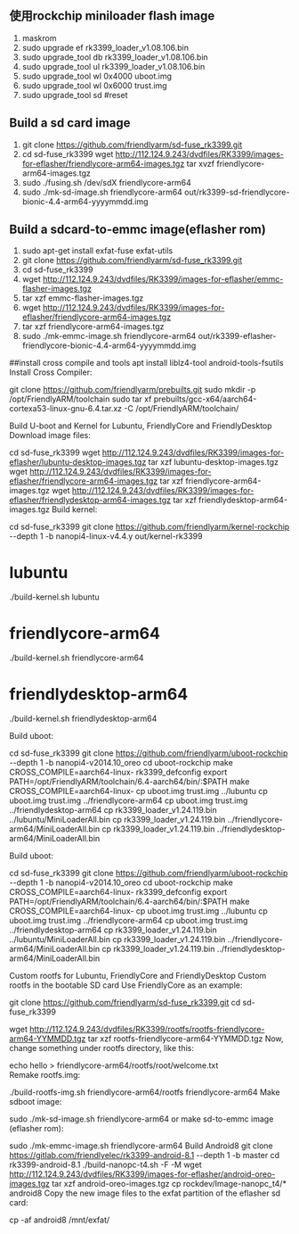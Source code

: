 ## 使用rockchip miniloader flash image
1. maskrom
2. sudo upgrade ef rk3399_loader_v1.08.106.bin
3. sudo upgrade_tool db rk3399_loader_v1.08.106.bin
4. sudo upgrade_tool ul rk3399_loader_v1.08.106.bin
5. sudo upgrade_tool wl 0x4000 uboot.img
6. sudo upgrade_tool wl 0x6000 trust.img
7. sudo upgrade_tool sd  #reset

## Build a sd card image 
1. git clone https://github.com/friendlyarm/sd-fuse_rk3399.git
2. cd sd-fuse_rk3399
wget http://112.124.9.243/dvdfiles/RK3399/images-for-eflasher/friendlycore-arm64-images.tgz
tar xvzf friendlycore-arm64-images.tgz
3. sudo ./fusing.sh /dev/sdX friendlycore-arm64
4. sudo ./mk-sd-image.sh friendlycore-arm64
out/rk3399-sd-friendlycore-bionic-4.4-arm64-yyyymmdd.img

## Build a sdcard-to-emmc image(eflasher rom)
1. sudo apt-get install exfat-fuse exfat-utils
2. git clone https://github.com/friendlyarm/sd-fuse_rk3399.git
3. cd sd-fuse_rk3399
4. wget http://112.124.9.243/dvdfiles/RK3399/images-for-eflasher/emmc-flasher-images.tgz
5. tar xzf emmc-flasher-images.tgz
6. wget http://112.124.9.243/dvdfiles/RK3399/images-for-eflasher/friendlycore-arm64-images.tgz
7. tar xzf friendlycore-arm64-images.tgz
8. sudo ./mk-emmc-image.sh friendlycore-arm64
out/rk3399-eflasher-friendlycore-bionic-4.4-arm64-yyyymmdd.img


##install cross compile and tools
apt install liblz4-tool android-tools-fsutils
Install Cross Compiler:

git clone https://github.com/friendlyarm/prebuilts.git
sudo mkdir -p /opt/FriendlyARM/toolchain
sudo tar xf prebuilts/gcc-x64/aarch64-cortexa53-linux-gnu-6.4.tar.xz -C /opt/FriendlyARM/toolchain/

Build U-boot and Kernel for Lubuntu, FriendlyCore and FriendlyDesktop
Download image files:

cd sd-fuse_rk3399
wget http://112.124.9.243/dvdfiles/RK3399/images-for-eflasher/lubuntu-desktop-images.tgz
tar xzf lubuntu-desktop-images.tgz
wget http://112.124.9.243/dvdfiles/RK3399/images-for-eflasher/friendlycore-arm64-images.tgz
tar xzf friendlycore-arm64-images.tgz
wget http://112.124.9.243/dvdfiles/RK3399/images-for-eflasher/friendlydesktop-arm64-images.tgz
tar xzf friendlydesktop-arm64-images.tgz
Build kernel:

cd sd-fuse_rk3399
git clone https://github.com/friendlyarm/kernel-rockchip --depth 1 -b nanopi4-linux-v4.4.y out/kernel-rk3399
# lubuntu
./build-kernel.sh lubuntu

# friendlycore-arm64
./build-kernel.sh friendlycore-arm64

# friendlydesktop-arm64
./build-kernel.sh friendlydesktop-arm64

Build uboot:

cd sd-fuse_rk3399
git clone https://github.com/friendlyarm/uboot-rockchip --depth 1 -b nanopi4-v2014.10_oreo
cd uboot-rockchip
make CROSS_COMPILE=aarch64-linux- rk3399_defconfig
export PATH=/opt/FriendlyARM/toolchain/6.4-aarch64/bin/:$PATH
make CROSS_COMPILE=aarch64-linux-
cp uboot.img trust.img ../lubuntu
cp uboot.img trust.img ../friendlycore-arm64
cp uboot.img trust.img ../friendlydesktop-arm64
cp rk3399_loader_v1.24.119.bin ../lubuntu/MiniLoaderAll.bin
cp rk3399_loader_v1.24.119.bin ../friendlycore-arm64/MiniLoaderAll.bin
cp rk3399_loader_v1.24.119.bin ../friendlydesktop-arm64/MiniLoaderAll.bin


Build uboot:

cd sd-fuse_rk3399
git clone https://github.com/friendlyarm/uboot-rockchip --depth 1 -b nanopi4-v2014.10_oreo
cd uboot-rockchip
make CROSS_COMPILE=aarch64-linux- rk3399_defconfig
export PATH=/opt/FriendlyARM/toolchain/6.4-aarch64/bin/:$PATH
make CROSS_COMPILE=aarch64-linux-
cp uboot.img trust.img ../lubuntu
cp uboot.img trust.img ../friendlycore-arm64
cp uboot.img trust.img ../friendlydesktop-arm64
cp rk3399_loader_v1.24.119.bin ../lubuntu/MiniLoaderAll.bin
cp rk3399_loader_v1.24.119.bin ../friendlycore-arm64/MiniLoaderAll.bin
cp rk3399_loader_v1.24.119.bin ../friendlydesktop-arm64/MiniLoaderAll.bin

Custom rootfs for Lubuntu, FriendlyCore and FriendlyDesktop
Custom rootfs in the bootable SD card
Use FriendlyCore as an example:

git clone https://github.com/friendlyarm/sd-fuse_rk3399.git
cd sd-fuse_rk3399

wget http://112.124.9.243/dvdfiles/RK3399/rootfs/rootfs-friendlycore-arm64-YYMMDD.tgz
tar xzf rootfs-friendlycore-arm64-YYMMDD.tgz
Now, change something under rootfs directory, like this:

echo hello > friendlycore-arm64/rootfs/root/welcome.txt  
Remake rootfs.img:

./build-rootfs-img.sh friendlycore-arm64/rootfs friendlycore-arm64
Make sdboot image:

sudo ./mk-sd-image.sh friendlycore-arm64
or make sd-to-emmc image (eflasher rom):

sudo ./mk-emmc-image.sh friendlycore-arm64
Build Android8
git clone https://gitlab.com/friendlyelec/rk3399-android-8.1 --depth 1 -b master
cd rk3399-android-8.1
./build-nanopc-t4.sh -F -M
wget http://112.124.9.243/dvdfiles/RK3399/images-for-eflasher/android-oreo-images.tgz
tar xzf android-oreo-images.tgz
cp rockdev/Image-nanopc_t4/* android8
Copy the new image files to the exfat partition of the eflasher sd card:

cp -af android8 /mnt/exfat/